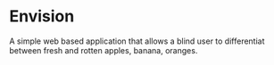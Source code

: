 # Envision

A simple web based application that allows a blind user to differentiat between fresh and rotten apples, banana, oranges.
